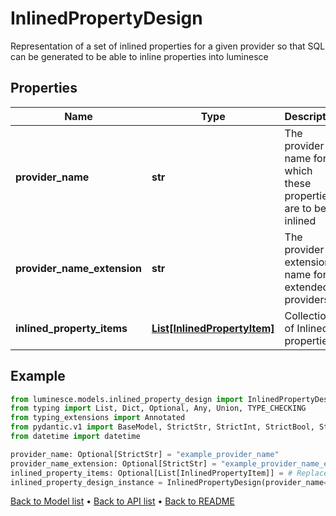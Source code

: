 # InlinedPropertyDesign

Representation of a set of inlined properties for a given provider so that SQL can be generated to be able to inline properties into luminesce
## Properties
Name | Type | Description | Notes
------------ | ------------- | ------------- | -------------
**provider_name** | **str** | The provider name for which these properties are to be inlined | [optional] 
**provider_name_extension** | **str** | The provider extension name for extended providers | [optional] 
**inlined_property_items** | [**List[InlinedPropertyItem]**](InlinedPropertyItem.md) | Collection of Inlined properties | [optional] 
## Example

```python
from luminesce.models.inlined_property_design import InlinedPropertyDesign
from typing import List, Dict, Optional, Any, Union, TYPE_CHECKING
from typing_extensions import Annotated
from pydantic.v1 import BaseModel, StrictStr, StrictInt, StrictBool, StrictFloat, StrictBytes, Field, validator, ValidationError, conlist, constr
from datetime import datetime

provider_name: Optional[StrictStr] = "example_provider_name"
provider_name_extension: Optional[StrictStr] = "example_provider_name_extension"
inlined_property_items: Optional[List[InlinedPropertyItem]] = # Replace with your value
inlined_property_design_instance = InlinedPropertyDesign(provider_name=provider_name, provider_name_extension=provider_name_extension, inlined_property_items=inlined_property_items)

```

[Back to Model list](../README.md#documentation-for-models) &#8226; [Back to API list](../README.md#documentation-for-api-endpoints) &#8226; [Back to README](../README.md)

